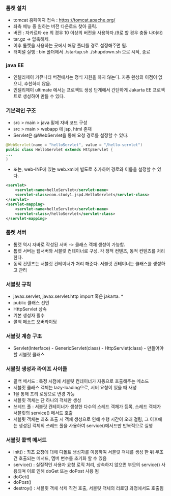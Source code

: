 ### 톰캣 설치
* tomcat 홈페이지 접속 : https://tomcat.apache.org/
* 좌측 메뉴 중 원하는 버전 다운로드 찾아 클릭.
* 버전 : 자카르타 ee 의 경우 10 이상의 버전을 사용하자.(9로 할 경우 충돌 나더라)
* tar.gz -> 압축해제.
* 이후 톰켓을 사용하는 곳에서 해당 폴더를 경로 설정해주면 됨.
* 터미널 실행 : bin 폴더에서 ./startup.sh ./shupdown.sh 으로 시작, 종료

### java EE
* 인텔리제이 커뮤니티 버전에서는 정식 지원을 하지 않는다. 자동 완성의 이점이 없으니, 추천하지 않음.
* 인텔리제이 ultimate 에서는 프로젝트 생성 단계에서 간단하게 Jakarta EE 프로젝트로 생성하여 만들 수 있다.

### 기본적인 구조
* src > main > java 밑에 자바 코드 구성
* src > main > webapp 에 jsp, html 존재
* Servlet은 @WebServlet을 통해 요청 경로를 설정할 수 있다.
``` java
@WebServlet(name = "helloServlet", value = "/hello-servlet")
public class HelloServlet extends HttpServlet {
...
}
```
* 또는, web-INF에 있는 web.xml에 별도로 추가하여 경로와 이름을 설정할 수 있다.
``` xml
<servlet>
    <servlet-name>helloServlet</servlet-name>
    <servlet-class>com.study1.jsp4.HelloServlet</servlet-class>
</servlet>
<servlet-mapping>
    <servlet-name>helloServlet</servlet-name>
    <servlet-class>/helloServlet</servlet-class>
</servlet-mapping>
```

### 톰켓 서버
* 톰캣 역시 자바로 작성된 서버 -> 클래스 객체 생성이 가능함.
* 톰켓 서버는 웹서버와 서블릿 컨테이너로 구성. 각 정적 컨텐츠, 동적 컨텐츠를 처리한다.
* 동적 컨텐츠는 서블릿 컨테이너가 처리 해준다. 서블릿 컨테이너는 클래스를 생성하고 관리

### 서블릿 규칙
* javax.servlet, javax.servlet.http import 혹은 jakarta. *
* public 클래스 선언
* HttpServlet 상속
* 기본 생성자 필수
* 콜백 메소드 오버라이딩

### 서블릿 계층 구조
* Servlet(Interface) - GenericServlet(class) - HttpServlet(class) - 만들어야 할 서블릿 클래스

### 서블릿 생성과 라이프 사이클
* 콜백 메서드 : 특정 시점에 서블릿 컨테이너가 자동으로 호출해주는 메소드
* 서블릿 클래스 객체는 lazy-loading으로, 서버 요청이 있을 때 새성
* <load-on-startup>1</load-on-startup>을 통해 프리 로딩으로 변경 가능
* 서블릿 객체는 단 하나의 객체만 생성
* 쓰레드 풀 : 서블릿 컨테이너가 생성한 다수의 스레드 객체가 등록, 스레드 객체가 서블릿의 service() 메서드 호출
* 서블릿 객체는 최초 호출 시 객체 생성으로 인해 수행 시간이 오래 걸림, 그 이후에는 생성된 객체의 쓰레드 풀을 사용하여 service()메서드만 반복적으로 실행

### 서블릿 콜백 메서드
* init() : 최초 요청에 대해 디폴트 생성자를 이용하여 서블릿 객체를 생성 한 뒤 무조건 호출되는 메서드, 멤버 변수를 초기화 할 수 있음
* service() : 실질적인 사용자 요청 로직 처리, 상속하지 않으면 부모의 service() 사용되며 이로 인해 doGet 또는 doPost 사용 됨
* doGet() 
* doPost()
* destroy() : 서블릿 객체 삭제 직전 호출, 서블릿 객체의 리로딩 과정에서도 호출됨